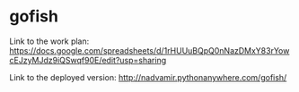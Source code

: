 gofish
======
Link to the work plan:
https://docs.google.com/spreadsheets/d/1rHUUuBQpQ0nNazDMxY83rYowcEJzyMJdz9iQSwqf90E/edit?usp=sharing

Link to the deployed version:
http://nadvamir.pythonanywhere.com/gofish/
